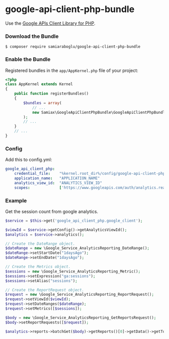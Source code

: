 # google-api-client-php-bundle

Use the [Google APIs Client Library for PHP](https://github.com/google/google-api-php-client).

### Download the Bundle

```console
$ composer require samiaraboglu/google-api-client-php-bundle
```

### Enable the Bundle

Registered bundles in the `app/AppKernel.php` file of your project:

```php
<?php
class AppKernel extends Kernel
{
    public function registerBundles()
    {
        $bundles = array(
            // ...
            new Samiax\GoogleApiClientPhpBundle\GoogleApiClientPhpBundle(),
        );
        // ...
    }
    // ...
}
```

### Config
Add this to config.yml:

```yaml
google_api_client_php:
    credential_file:    "%kernel.root_dir%/config/google-api-client-php/client_credentials.json"
    application_name:   "APPLICATION_NAME"
    analytics_view_id:  "ANALYTICS_VIEW_ID"
    scopes:             ['https://www.googleapis.com/auth/analytics.readonly']
```

### Example
Get the session count from google analytics.

```php
$service = $this->get('google_api_client_php.google_client');

$viewId = $service->getConfig()->getAnalyticsViewId();
$analytics = $service->analytics();

// Create the DateRange object.
$dateRange = new \Google_Service_AnalyticsReporting_DateRange();
$dateRange->setStartDate("1daysAgo");
$dateRange->setEndDate("1daysAgo");

// Create the Metrics object.
$sessions = new \Google_Service_AnalyticsReporting_Metric();
$sessions->setExpression("ga:sessions");
$sessions->setAlias("sessions");

// Create the ReportRequest object.
$request = new \Google_Service_AnalyticsReporting_ReportRequest();
$request->setViewId($viewId);
$request->setDateRanges($dateRange);
$request->setMetrics([$sessions]);

$body = new \Google_Service_AnalyticsReporting_GetReportsRequest();
$body->setReportRequests([$request]);

$analytics->reports->batchGet($body)->getReports()[0]->getData()->getTotals()[0]->getValues()[0];
```